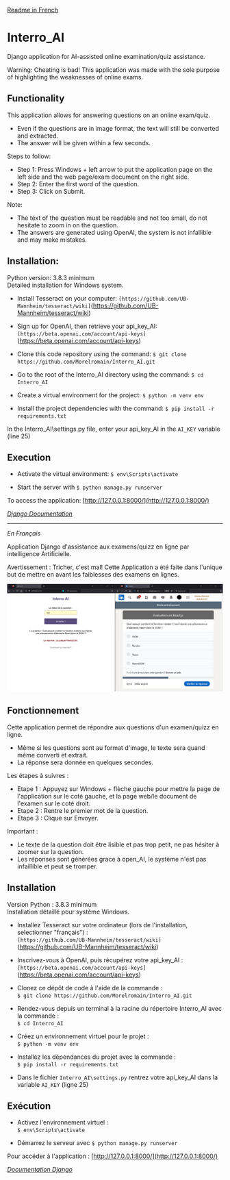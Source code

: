 [Readme in French](#français)

# Interro_AI

Django application for AI-assisted online examination/quiz assistance.  

Warning: Cheating is bad! This application was made with the sole purpose of highlighting the weaknesses of online exams.  

## Functionality

This application allows for answering questions on an online exam/quiz.  
- Even if the questions are in image format, the text will still be converted and extracted.
- The answer will be given within a few seconds.

Steps to follow:  
- Step 1: Press Windows + left arrow to put the application page on the left side and the web page/exam document on the right side.
- Step 2: Enter the first word of the question.
- Step 3: Click on Submit.

Note:

- The text of the question must be readable and not too small, do not hesitate to zoom in on the question.
- The answers are generated using OpenAI, the system is not infallible and may make mistakes.

## Installation:

Python version: 3.8.3 minimum  
Detailed installation for Windows system.  

- Install Tesseract on your computer:
`[https://github.com/UB-Mannheim/tesseract/wiki]`(https://github.com/UB-Mannheim/tesseract/wiki)  

- Sign up for OpenAI, then retrieve your api_key_AI:
`[https://beta.openai.com/account/api-keys]`(https://beta.openai.com/account/api-keys)  

- Clone this code repository using the command:
`$ git clone https://github.com/Morelromain/Interro_AI.git`  

- Go to the root of the Interro_AI directory using the command:
`$ cd Interro_AI`  

- Create a virtual environment for the project:
`$ python -m venv env`  

- Install the project dependencies with the command:
`$ pip install -r requirements.txt`  

In the Interro_AI\settings.py file, enter your api_key_AI in the `AI_KEY` variable (line 25)

## Execution

- Activate the virtual environment:
`$ env\Scripts\activate`

- Start the server with `$ python manage.py runserver`

To access the application: [http://127.0.0.1:8000/](http://127.0.0.1:8000/)

*[Django Documentation](https://docs.djangoproject.com/en/4.1/)*

---

<a name="français"></a>*En Français*

Application Django d'assistance aux examens/quizz en ligne par intelligence Artificielle.  

Avertissement : Tricher, c'est mal! Cette Application a été faite dans l'unique but de mettre en avant les faiblesses des examens en lignes.

![<exemple>](https://github.com/Morelromain/P19_Interro_AI/blob/main/captures/exemple.png)

## Fonctionnement

Cette application permet de répondre aux questions d'un examen/quizz en ligne.  
- Même si les questions sont au format d'image, le texte sera quand même converti et extrait.  
- La réponse sera donnée en quelques secondes.  

Les étapes à suivres :  
- Etape 1 : Appuyez sur Windows + flèche gauche pour mettre la page de l'application sur le coté gauche, et la page web/le document de l'examen sur le coté droit.   
- Etape 2 : Rentre le premier mot de la question.  
- Etape 3 : Clique sur Envoyer.  

Important :  
- Le texte de la question doit être lisible et pas trop petit, ne pas hésiter à zoomer sur la question.
- Les réponses sont générées grace à open_AI, le système n'est pas infaillible et peut se tromper.  

## Installation

Version Python : 3.8.3 minimum  
Installation détaillé pour système Windows.  

- Installez Tesseract sur votre ordinateur (lors de l'installation, selectionner "français") :  
`[https://github.com/UB-Mannheim/tesseract/wiki]`(https://github.com/UB-Mannheim/tesseract/wiki)  

- Inscrivez-vous à OpenAI, puis récupérez votre api_key_AI :  
`[https://beta.openai.com/account/api-keys]`(https://beta.openai.com/account/api-keys)  

- Clonez ce dépôt de code à l'aide de la commande :  
`$ git clone https://github.com/Morelromain/Interro_AI.git`  

- Rendez-vous depuis un terminal à la racine du répertoire Interro_AI avec la commande :  
`$ cd Interro_AI`  

- Créez un environnement virtuel pour le projet :  
`$ python -m venv env`  

- Installez les dépendances du projet avec la commande :  
`$ pip install -r requirements.txt`  

- Dans le fichier `Interro_AI\settings.py` rentrez votre api_key_AI dans la variable `AI_KEY` (ligne 25)  

## Exécution

- Activez l'environnement virtuel :  
`$ env\Scripts\activate`

- Démarrez le serveur avec `$ python manage.py runserver`

Pour accéder à l'application : [http://127.0.0.1:8000/](http://127.0.0.1:8000/)

*[Documentation Django](https://docs.djangoproject.com/fr/4.1/)*
